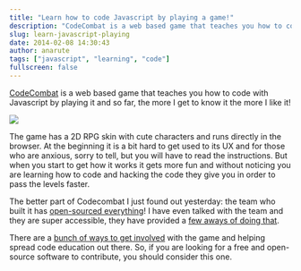 ```yaml
---
title: "Learn how to code Javascript by playing a game!"
description: "CodeCombat is a web based game that teaches you how to code with Javascript by playing it and so far, the more I get to know it the more I like it!"
slug: learn-javascript-playing
date: 2014-02-08 14:30:43
author: anarute
tags: ["javascript", "learning", "code"]
fullscreen: false
---
```


[CodeCombat](http://codecombat.com/ "CodeCombat") is a web based game that teaches you how to code with Javascript by playing it and so far, the more I get to know it the more I like it!

![](http://i.imgur.com/GSuX3la.png)

The game has a 2D RPG skin with cute characters and runs directly in the browser. At the beginning it is a bit hard to get used to its UX and for those who are anxious, sorry to tell, but you will have to read the instructions. But when you start to get how it works it gets more fun and without noticing you are learning how to code and hacking the code they give you in order to pass the levels faster.

The better part of Codecombat I just found out yesterday: the team who built it has [open-sourced everything](http://blog.codecombat.com/we-have-open-sourced-everything "Codecombat - We've Open-Sourced Everything")! I have even talked with the team and they are super accessible, they have provided a [few aways of doing that](https://github.com/codecombat/codecombat/wiki/Developer-organization#wiki-communication "Developer Organization").

There are a [bunch of ways to get involved](http://codecombat.com/contribute "Contribute to Codecombat") with the game and helping spread code education out there. So, if you are looking for a free and open-source software to contribute, you should consider this one.
